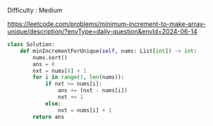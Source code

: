 Difficulty : Medium 

https://leetcode.com/problems/minimum-increment-to-make-array-unique/description/?envType=daily-question&envId=2024-06-14

```python
class Solution:
    def minIncrementForUnique(self, nums: List[int]) -> int:
        nums.sort()
        ans = 0
        nxt = nums[0] + 1
        for i in range(1, len(nums)):
            if nxt >= nums[i]:
                ans += (nxt - nums[i])
                nxt += 1
            else:
                nxt = nums[i] + 1
        return ans
```
